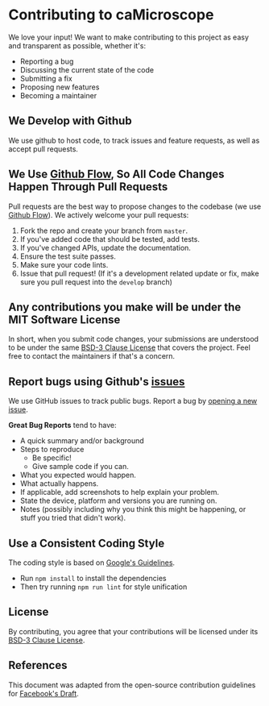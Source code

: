 # Contributing to caMicroscope
We love your input! We want to make contributing to this project as easy and transparent as possible, whether it's:

- Reporting a bug
- Discussing the current state of the code
- Submitting a fix
- Proposing new features
- Becoming a maintainer

## We Develop with Github
We use github to host code, to track issues and feature requests, as well as accept pull requests.

## We Use [Github Flow](https://guides.github.com/introduction/flow/index.html), So All Code Changes Happen Through Pull Requests
Pull requests are the best way to propose changes to the codebase (we use [Github Flow](https://guides.github.com/introduction/flow/index.html)). We actively welcome your pull requests:

1. Fork the repo and create your branch from `master`.
2. If you've added code that should be tested, add tests.
3. If you've changed APIs, update the documentation.
4. Ensure the test suite passes.
5. Make sure your code lints.
6. Issue that pull request! (If it's a development related update or fix, make sure you pull request into the `develop` branch)

## Any contributions you make will be under the MIT Software License
In short, when you submit code changes, your submissions are understood to be under the same [BSD-3 Clause License](https://opensource.org/licenses/BSD-3-Clause) that covers the project. Feel free to contact the maintainers if that's a concern.

## Report bugs using Github's [issues](https://github.com/camicroscope/caMicroscope/issues)
We use GitHub issues to track public bugs. Report a bug by [opening a new issue](https://github.com/camicroscope/caMicroscope/issues/new/choose).

**Great Bug Reports** tend to have:

- A quick summary and/or background
- Steps to reproduce
  - Be specific!
  - Give sample code if you can.
- What you expected would happen.
- What actually happens.
- If applicable, add screenshots to help explain your problem.
- State the device, platform and versions you are running on.
- Notes (possibly including why you think this might be happening, or stuff you tried that didn't work).

## Use a Consistent Coding Style
The coding style is based on [Google's Guidelines](https://github.com/google/styleguide).

* Run `npm install` to install the dependencies
* Then try running `npm run lint` for style unification

## License
By contributing, you agree that your contributions will be licensed under its [BSD-3 Clause License](https://github.com/camicroscope/.github/blob/master/LICENSE).

## References
This document was adapted from the open-source contribution guidelines for [Facebook's Draft](https://github.com/facebook/draft-js/blob/a9316a723f9e918afde44dea68b5f9f39b7d9b00/CONTRIBUTING.md).